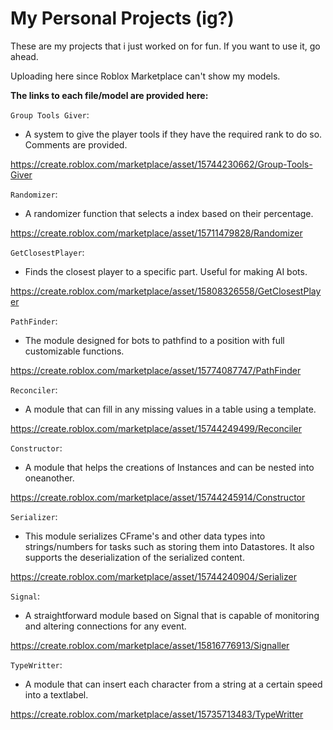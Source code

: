# My Personal Projects (ig?)

These are my projects that i just worked on for fun.
If you want to use it, go ahead.

Uploading here since Roblox Marketplace can't show my models.

**The links to each file/model are provided here:**

`Group Tools Giver`:
- A system to give the player tools if they have the required rank to do so.
Comments are provided.

https://create.roblox.com/marketplace/asset/15744230662/Group-Tools-Giver

`Randomizer`:
- A randomizer function that selects a index based on their percentage.

https://create.roblox.com/marketplace/asset/15711479828/Randomizer

`GetClosestPlayer`:
- Finds the closest player to a specific part. Useful for making AI bots.

https://create.roblox.com/marketplace/asset/15808326558/GetClosestPlayer

`PathFinder`:
- The module designed for bots to pathfind to a position with full customizable functions.

https://create.roblox.com/marketplace/asset/15774087747/PathFinder

`Reconciler`:
- A module that can fill in any missing values in a table using a template.

https://create.roblox.com/marketplace/asset/15744249499/Reconciler

`Constructor`:
- A module that helps the creations of Instances and can be nested into oneanother.

https://create.roblox.com/marketplace/asset/15744245914/Constructor

`Serializer`:
- This module serializes CFrame's and other data types into strings/numbers for tasks such as storing them into Datastores. It also supports the deserialization of the serialized content.

https://create.roblox.com/marketplace/asset/15744240904/Serializer

`Signal`:
- A straightforward module based on Signal that is capable of monitoring and altering connections for any event. 

https://create.roblox.com/marketplace/asset/15816776913/Signaller

`TypeWritter`:
- A module that can insert each character from a string at a certain speed into a textlabel.

https://create.roblox.com/marketplace/asset/15735713483/TypeWritter
